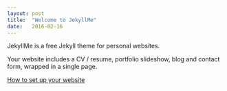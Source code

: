 ```yaml
---
layout: post
title:  "Welcome to JekyllMe"
date:   2016-02-16
---
```

JekyllMe is a free Jekyll theme for personal websites.

Your website includes a CV / resume, portfolio slideshow, blog and contact form, wrapped in a single page.

[How to set up your website](/setup)
